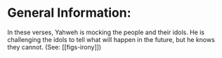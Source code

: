 # General Information:

In these verses, Yahweh is mocking the people and their idols. He is challenging the idols to tell what will happen in the future, but he knows they cannot. (See: [[figs-irony]])